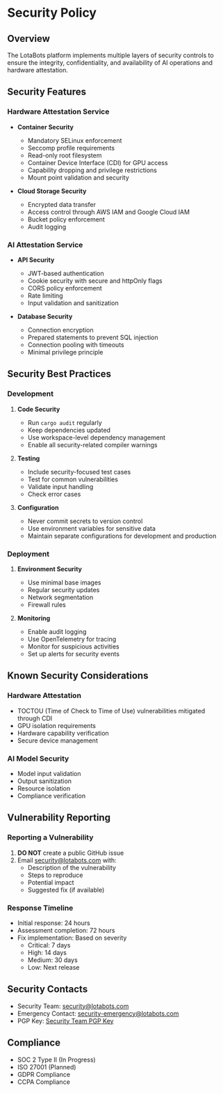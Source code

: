 # Security Policy

## Overview

The LotaBots platform implements multiple layers of security controls to ensure the integrity, confidentiality, and availability of AI operations and hardware attestation.

## Security Features

### Hardware Attestation Service

- **Container Security**

  - Mandatory SELinux enforcement
  - Seccomp profile requirements
  - Read-only root filesystem
  - Container Device Interface (CDI) for GPU access
  - Capability dropping and privilege restrictions
  - Mount point validation and security

- **Cloud Storage Security**
  - Encrypted data transfer
  - Access control through AWS IAM and Google Cloud IAM
  - Bucket policy enforcement
  - Audit logging

### AI Attestation Service

- **API Security**

  - JWT-based authentication
  - Cookie security with secure and httpOnly flags
  - CORS policy enforcement
  - Rate limiting
  - Input validation and sanitization

- **Database Security**
  - Connection encryption
  - Prepared statements to prevent SQL injection
  - Connection pooling with timeouts
  - Minimal privilege principle

## Security Best Practices

### Development

1. **Code Security**

   - Run `cargo audit` regularly
   - Keep dependencies updated
   - Use workspace-level dependency management
   - Enable all security-related compiler warnings

2. **Testing**

   - Include security-focused test cases
   - Test for common vulnerabilities
   - Validate input handling
   - Check error cases

3. **Configuration**
   - Never commit secrets to version control
   - Use environment variables for sensitive data
   - Maintain separate configurations for development and production

### Deployment

1. **Environment Security**

   - Use minimal base images
   - Regular security updates
   - Network segmentation
   - Firewall rules

2. **Monitoring**
   - Enable audit logging
   - Use OpenTelemetry for tracing
   - Monitor for suspicious activities
   - Set up alerts for security events

## Known Security Considerations

### Hardware Attestation

- TOCTOU (Time of Check to Time of Use) vulnerabilities mitigated through CDI
- GPU isolation requirements
- Hardware capability verification
- Secure device management

### AI Model Security

- Model input validation
- Output sanitization
- Resource isolation
- Compliance verification

## Vulnerability Reporting

### Reporting a Vulnerability

1. **DO NOT** create a public GitHub issue
2. Email security@lotabots.com with:
   - Description of the vulnerability
   - Steps to reproduce
   - Potential impact
   - Suggested fix (if available)

### Response Timeline

- Initial response: 24 hours
- Assessment completion: 72 hours
- Fix implementation: Based on severity
  - Critical: 7 days
  - High: 14 days
  - Medium: 30 days
  - Low: Next release

## Security Contacts

- Security Team: security@lotabots.com
- Emergency Contact: security-emergency@lotabots.com
- PGP Key: [Security Team PGP Key](https://lotabots.com/security/pgp-key.asc)

## Compliance

- SOC 2 Type II (In Progress)
- ISO 27001 (Planned)
- GDPR Compliance
- CCPA Compliance
